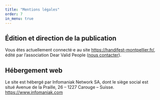 ```yaml
---
title: "Mentions légales"
order: 7
in_menu: true
---
```

## Édition et direction de la publication

Vous êtes actuellement connecté·e au site https://handifest-montpellier.fr/, édité par l’association Dear Valid People ([nous contacter](https://www.helloasso.com/associations/dear-valid-people)). 

## Hébergement web

Le site est hébergé par Infomaniak Network SA, dont le siège social est situé Avenue de la Praille, 26 – 1227 Carouge – Suisse. https://www.infomaniak.com 